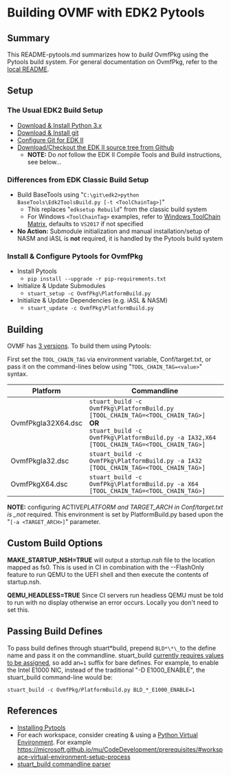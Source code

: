 # Building OVMF with EDK2 Pytools

## Summary

This README-pytools.md summarizes how to _build_ OvmfPkg using the Pytools build system. For general documentation on OvmfPkg, refer to the [local README](./README).

## Setup

### The Usual EDK2 Build Setup

- [Download & Install Python 3.x](https://www.python.org/downloads/)
- [Download & Install git](https://git-scm.com/download/)
- [Configure Git for EDK II](https://github.com/tianocore/tianocore.github.io/wiki/Windows-systems#github-help)
- [Download/Checkout the EDK II source tree from Github](https://github.com/tianocore/tianocore.github.io/wiki/Windows-systems#download)
  - **NOTE:** Do _not_ follow the EDK II Compile Tools and Build instructions, see below...

### Differences from EDK Classic Build Setup

- Build BaseTools using "`C:\git\edk2>python BaseTools\Edk2ToolsBuild.py [-t <ToolChainTag>]`"
  - This replaces "`edksetup Rebuild`" from the classic build system
  - For Windows `<ToolChainTag>` examples, refer to [Windows ToolChain Matrix](https://github.com/tianocore/tianocore.github.io/wiki/Windows-systems-ToolChain-Matrix), defaults to `VS2017` if not specified
- **No Action:** Submodule initialization and manual installation/setup of NASM and iASL is **not** required, it is handled by the Pytools build system

### Install & Configure Pytools for OvmfPkg

- Install Pytools
  - `pip install --upgrade -r pip-requirements.txt`
- Initialize & Update Submodules
  - `stuart_setup -c OvmfPkg\PlatformBuild.py`
- Initialize & Update Dependencies (e.g. iASL & NASM)
  - `stuart_update -c OvmfPkg\PlatformBuild.py`

## Building

OVMF has [3 versions](https://github.com/tianocore/tianocore.github.io/wiki/How-to-build-OVMF#choosing-which-version-of-ovmf-to-build). To build them using Pytools:

First set the `TOOL_CHAIN_TAG` via environment variable, Conf/target.txt, or pass it on the command-lines below using "`TOOL_CHAIN_TAG=<value>`" syntax.

| Platform           | Commandline                                                                                                                                                                        |
| ------------------ | ---------------------------------------------------------------------------------------------------------------------------------------------------------------------------------- |
| OvmfPkgIa32X64.dsc | `stuart_build -c OvmfPkg\PlatformBuild.py [TOOL_CHAIN_TAG=<TOOL_CHAIN_TAG>]`<BR>**OR**<BR>`stuart_build -c OvmfPkg\PlatformBuild.py -a IA32,X64 [TOOL_CHAIN_TAG=<TOOL_CHAIN_TAG>]` |
| OvmfPkgIa32.dsc    | `stuart_build -c OvmfPkg\PlatformBuild.py -a IA32 [TOOL_CHAIN_TAG=<TOOL_CHAIN_TAG>]`                                                                                               |
| OvmfPkgX64.dsc     | `stuart_build -c OvmfPkg\PlatformBuild.py -a X64 [TOOL_CHAIN_TAG=<TOOL_CHAIN_TAG>]`                                                                                                |

**NOTE:** configuring ACTIVE*PLATFORM and TARGET_ARCH in Conf/target.txt is \_not* required. This environment is set by PlatformBuild.py based upon the "`[-a <TARGET_ARCH>]`" parameter.

## Custom Build Options

**MAKE_STARTUP_NSH=TRUE** will output a _startup.nsh_ file to the location mapped as fs0. This is used in CI in combination with the --FlashOnly feature to run QEMU to the UEFI shell and then execute the contents of startup.nsh.

**QEMU_HEADLESS=TRUE** Since CI servers run headless QEMU must be told to run with no display otherwise an error occurs. Locally you don't need to set this.

## Passing Build Defines

To pass build defines through stuart*build, prepend `BLD*\*\_`to the define name and pass it on the commandline. stuart_build [currently requires values to be assigned](https://github.com/tianocore/edk2-pytool-extensions/issues/128), so add an`=1` suffix for bare defines.
For example, to enable the Intel E1000 NIC, instead of the traditional "-D E1000_ENABLE", the stuart_build command-line would be:

`stuart_build -c OvmfPkg/PlatformBuild.py BLD_*_E1000_ENABLE=1`

## References

- [Installing Pytools](https://github.com/tianocore/edk2-pytool-extensions/blob/master/docs/using.md#installing)
- For each workspace, consider creating & using a [Python Virtual Environment](https://docs.python.org/3/library/venv.html). For example <https://microsoft.github.io/mu/CodeDevelopment/prerequisites/#workspace-virtual-environment-setup-process>
- [stuart_build commandline parser](https://github.com/tianocore/edk2-pytool-extensions/blob/56f6a7aee09995c2f22da4765e8b0a29c1cbf5de/edk2toolext/edk2_invocable.py#L109)
